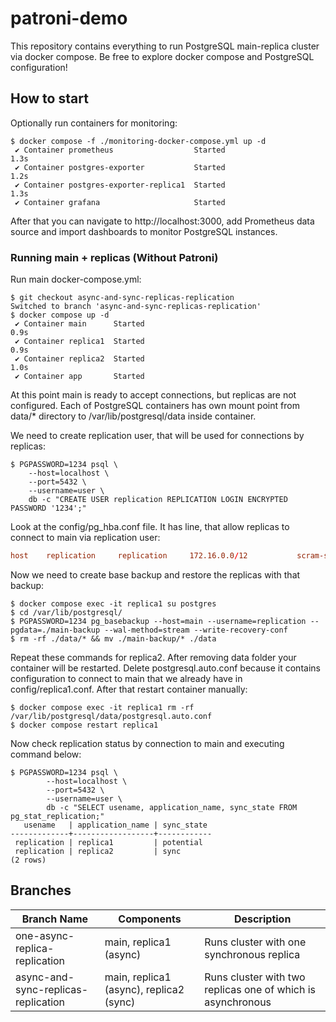 # patroni-demo

This repository contains everything to run PostgreSQL main-replica cluster via docker compose. Be free to explore docker compose and PostgreSQL configuration!

## How to start
Optionally run containers for monitoring:
```shell
$ docker compose -f ./monitoring-docker-compose.yml up -d
 ✔ Container prometheus                  Started                                                                                           1.3s 
 ✔ Container postgres-exporter           Started                                                                                           1.2s 
 ✔ Container postgres-exporter-replica1  Started                                                                                           1.3s 
 ✔ Container grafana                     Started 
```
After that you can navigate to http://localhost:3000, add Prometheus data source and import dashboards to monitor PostgreSQL instances.

### Running main + replicas (Without Patroni)
Run main docker-compose.yml:
```shell
$ git checkout async-and-sync-replicas-replication
Switched to branch 'async-and-sync-replicas-replication'
$ docker compose up -d
 ✔ Container main      Started                                                                                                             0.9s 
 ✔ Container replica1  Started                                                                                                             0.9s 
 ✔ Container replica2  Started                                                                                                             1.0s 
 ✔ Container app       Started 
```
At this point main is ready to accept connections, but replicas are not configured. Each of PostgreSQL containers has own mount point from data/* 
directory to /var/lib/postgresql/data inside container. 

We need to create replication user, that will be used for connections by replicas:
```shell
$ PGPASSWORD=1234 psql \
    --host=localhost \
    --port=5432 \
    --username=user \
    db -c "CREATE USER replication REPLICATION LOGIN ENCRYPTED PASSWORD '1234';"
```
Look at the config/pg_hba.conf file. It has line, that allow replicas to connect to main via replication user:
```conf
host    replication     replication     172.16.0.0/12           scram-sha-256
```
Now we need to create base backup and restore the replicas with that backup:
```shell
$ docker compose exec -it replica1 su postgres
$ cd /var/lib/postgresql/
$ PGPASSWORD=1234 pg_basebackup --host=main --username=replication --pgdata=./main-backup --wal-method=stream --write-recovery-conf
$ rm -rf ./data/* && mv ./main-backup/* ./data
```
Repeat these commands for replica2. After removing data folder your container will be restarted. Delete postgresql.auto.conf because it contains 
configuration to connect to main that we already have in config/replica1.conf. After that restart container manually:
```shell
$ docker compose exec -it replica1 rm -rf /var/lib/postgresql/data/postgresql.auto.conf
$ docker compose restart replica1
```
Now check replication status by connection to main and executing command below:
```shell
$ PGPASSWORD=1234 psql \
        --host=localhost \
        --port=5432 \
        --username=user \
        db -c "SELECT usename, application_name, sync_state FROM pg_stat_replication;" 
   usename   | application_name | sync_state 
-------------+------------------+------------
 replication | replica1         | potential
 replication | replica2         | sync
(2 rows)
```

## Branches
| Branch Name | Components |  Description |
|-------------|-------------|-------------|
| one-async-replica-replication | main, replica1 (async) | Runs cluster with one synchronous replica |
| async-and-sync-replicas-replication | main, replica1 (async), replica2 (sync) | Runs cluster with two replicas one of which is asynchronous |
